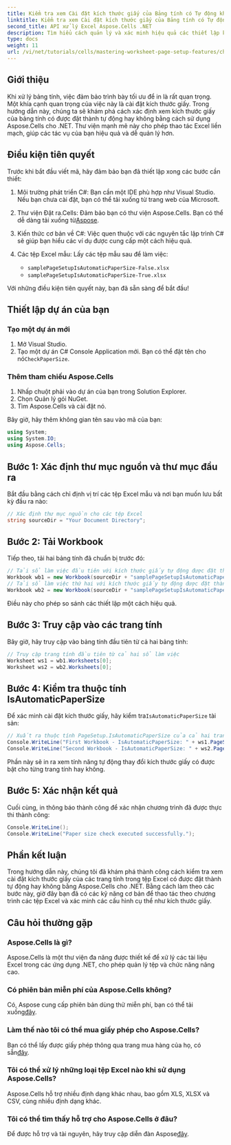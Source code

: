 ```yaml
---
title: Kiểm tra xem Cài đặt kích thước giấy của Bảng tính có Tự động không
linktitle: Kiểm tra xem Cài đặt kích thước giấy của Bảng tính có Tự động không
second_title: API xử lý Excel Aspose.Cells .NET
description: Tìm hiểu cách quản lý và xác minh hiệu quả các thiết lập kích thước giấy trong bảng tính Excel bằng Aspose.Cells cho .NET. Hướng dẫn toàn diện này cung cấp hướng dẫn từng bước.
type: docs
weight: 11
url: /vi/net/tutorials/cells/mastering-worksheet-page-setup-features/check-if-paper-size-settings/
---
```

## Giới thiệu

Khi xử lý bảng tính, việc đảm bảo trình bày tối ưu để in là rất quan trọng. Một khía cạnh quan trọng của việc này là cài đặt kích thước giấy. Trong hướng dẫn này, chúng ta sẽ khám phá cách xác định xem kích thước giấy của bảng tính có được đặt thành tự động hay không bằng cách sử dụng Aspose.Cells cho .NET. Thư viện mạnh mẽ này cho phép thao tác Excel liền mạch, giúp các tác vụ của bạn hiệu quả và dễ quản lý hơn.

## Điều kiện tiên quyết
Trước khi bắt đầu viết mã, hãy đảm bảo bạn đã thiết lập xong các bước cần thiết:

1. Môi trường phát triển C#: Bạn cần một IDE phù hợp như Visual Studio. Nếu bạn chưa cài đặt, bạn có thể tải xuống từ trang web của Microsoft.
   
2.  Thư viện Đặt ra.Cells: Đảm bảo bạn có thư viện Aspose.Cells. Bạn có thể dễ dàng tải xuống từ[Aspose](https://releases.aspose.com/cells/net/).

3. Kiến thức cơ bản về C#: Việc quen thuộc với các nguyên tắc lập trình C# sẽ giúp bạn hiểu các ví dụ được cung cấp một cách hiệu quả.

4. Các tệp Excel mẫu: Lấy các tệp mẫu sau để làm việc:
   - `samplePageSetupIsAutomaticPaperSize-False.xlsx`
   - `samplePageSetupIsAutomaticPaperSize-True.xlsx`

Với những điều kiện tiên quyết này, bạn đã sẵn sàng để bắt đầu!

## Thiết lập dự án của bạn

### Tạo một dự án mới
1. Mở Visual Studio.
2.  Tạo một dự án C# Console Application mới. Bạn có thể đặt tên cho nó`CheckPaperSize`.

### Thêm tham chiếu Aspose.Cells
1. Nhấp chuột phải vào dự án của bạn trong Solution Explorer.
2. Chọn Quản lý gói NuGet.
3. Tìm Aspose.Cells và cài đặt nó.

Bây giờ, hãy thêm không gian tên sau vào mã của bạn:

```csharp
using System;
using System.IO;
using Aspose.Cells;
```

## Bước 1: Xác định thư mục nguồn và thư mục đầu ra
Bắt đầu bằng cách chỉ định vị trí các tệp Excel mẫu và nơi bạn muốn lưu bất kỳ đầu ra nào:
```csharp
// Xác định thư mục nguồn cho các tệp Excel
string sourceDir = "Your Document Directory";
```

## Bước 2: Tải Workbook
Tiếp theo, tải hai bảng tính đã chuẩn bị trước đó:
```csharp
// Tải sổ làm việc đầu tiên với kích thước giấy tự động được đặt thành false
Workbook wb1 = new Workbook(sourceDir + "samplePageSetupIsAutomaticPaperSize-False.xlsx");
// Tải sổ làm việc thứ hai với kích thước giấy tự động được đặt thành đúng
Workbook wb2 = new Workbook(sourceDir + "samplePageSetupIsAutomaticPaperSize-True.xlsx");
```
Điều này cho phép so sánh các thiết lập một cách hiệu quả.

## Bước 3: Truy cập vào các trang tính
Bây giờ, hãy truy cập vào bảng tính đầu tiên từ cả hai bảng tính:
```csharp
// Truy cập trang tính đầu tiên từ cả hai sổ làm việc
Worksheet ws1 = wb1.Worksheets[0];
Worksheet ws2 = wb2.Worksheets[0];
```

## Bước 4: Kiểm tra thuộc tính IsAutomaticPaperSize
 Để xác minh cài đặt kích thước giấy, hãy kiểm tra`IsAutomaticPaperSize` tài sản:
```csharp
// Xuất ra thuộc tính PageSetup.IsAutomaticPaperSize của cả hai trang tính
Console.WriteLine("First Workbook - IsAutomaticPaperSize: " + ws1.PageSetup.IsAutomaticPaperSize);
Console.WriteLine("Second Workbook - IsAutomaticPaperSize: " + ws2.PageSetup.IsAutomaticPaperSize);
```
Phần này sẽ in ra xem tính năng tự động thay đổi kích thước giấy có được bật cho từng trang tính hay không.

## Bước 5: Xác nhận kết quả
Cuối cùng, in thông báo thành công để xác nhận chương trình đã được thực thi thành công:
```csharp
Console.WriteLine();
Console.WriteLine("Paper size check executed successfully.");
```

## Phần kết luận
Trong hướng dẫn này, chúng tôi đã khám phá thành công cách kiểm tra xem cài đặt kích thước giấy của các trang tính trong tệp Excel có được đặt thành tự động hay không bằng Aspose.Cells cho .NET. Bằng cách làm theo các bước này, giờ đây bạn đã có các kỹ năng cơ bản để thao tác theo chương trình các tệp Excel và xác minh các cấu hình cụ thể như kích thước giấy.

## Câu hỏi thường gặp

### Aspose.Cells là gì?
Aspose.Cells là một thư viện đa năng được thiết kế để xử lý các tài liệu Excel trong các ứng dụng .NET, cho phép quản lý tệp và chức năng nâng cao.

### Có phiên bản miễn phí của Aspose.Cells không?
Có, Aspose cung cấp phiên bản dùng thử miễn phí, bạn có thể tải xuống[đây](https://releases.aspose.com/cells/net/).

### Làm thế nào tôi có thể mua giấy phép cho Aspose.Cells?
 Bạn có thể lấy được giấy phép thông qua trang mua hàng của họ, có sẵn[đây](https://purchase.aspose.com/buy).

### Tôi có thể xử lý những loại tệp Excel nào khi sử dụng Aspose.Cells?
Aspose.Cells hỗ trợ nhiều định dạng khác nhau, bao gồm XLS, XLSX và CSV, cùng nhiều định dạng khác.

### Tôi có thể tìm thấy hỗ trợ cho Aspose.Cells ở đâu?
 Để được hỗ trợ và tài nguyên, hãy truy cập diễn đàn Aspose[đây](https://forum.aspose.com/c/cells/9).